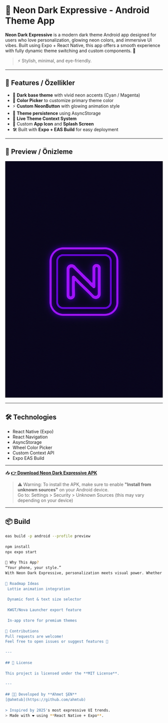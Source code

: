 # 🌌 Neon Dark Expressive - Android Theme App

**Neon Dark Expressive** is a modern dark theme Android app designed for users who love personalization, glowing neon colors, and immersive UI vibes. Built using Expo + React Native, this app offers a smooth experience with fully dynamic theme switching and custom components. 🎨

> ⚡ Stylish, minimal, and eye-friendly.

---

## 🚀 Features / Özellikler

- 🔮 **Dark base theme** with vivid neon accents (Cyan / Magenta)
- 🎨 **Color Picker** to customize primary theme color
- ⚡ **Custom NeonButton** with glowing animation style
- 🔁 **Theme persistence** using AsyncStorage
- 🌈 **Live Theme Context System**
- 📱 Custom **App Icon** and **Splash Screen**
- 🛠️ Built with **Expo + EAS Build** for easy deployment

---

## 📸 Preview / Önizleme

![Splash](./assets/splash.png)

---

## 🛠️ Technologies

- React Native (Expo)
- React Navigation
- AsyncStorage
- Wheel Color Picker
- Custom Context API
- Expo EAS Build

---

📥 **[👉 Download Neon Dark Expressive APK](https://expo.dev/accounts/seranodanwow/projects/neon-theme-app/builds/432db58d-8033-410a-8c39-dae674804573)**

> ⚠️ Warning: To install the APK, make sure to enable **"Install from unknown sources"** on your Android device.  
> Go to: Settings > Security > Unknown Sources (this may vary depending on your device)


---
## 📦 Build

```bash
eas build -p android --profile preview

npm install
npx expo start

🌟 Why This App?
“Your phone, your style.”
With Neon Dark Expressive, personalization meets visual power. Whether you're a fan of clean minimalism or retro neon glow, this theme gives your device the vibe it deserves.

🧠 Roadmap Ideas
 Lottie animation integration

 Dynamic font & text size selector

 KWGT/Nova Launcher export feature

 In-app store for premium themes

🤝 Contributions
Pull requests are welcome!
Feel free to open issues or suggest features 🚀

---

## 📜 License

This project is licensed under the **MIT License**.

---

## 👨‍💻 Developed by **Ahmet ŞEN**  
[@ahmtub](https://github.com/ahmtub)

> Inspired by 2025's most expressive UI trends.  
> Made with ❤️ using **React Native + Expo**.
